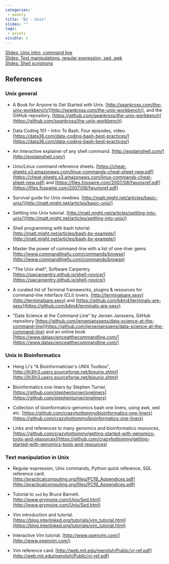 ```yaml
---
categories:
 - weekly
title: "02 - Unix"
slides: ""
tags:
 - assets
visible: 1
---
```


[Slides: Unix intro, command line]({{site.baseurl}}/assets/02_Unix/01_Unix.pdf)  
[Slides: Text manipulations, regular expression, sed, awk]({{site.baseurl}}/assets/02_Unix/02_Text.pdf)  
[Slides: Shell scriptiong]({{site.baseurl}}/assets/02_Unix/03_Scripting.pdf)  

## References

### Unix general

- A Book for Anyone to Get Started with Unix. [http://seankross.com/the-unix-workbench/](http://seankross.com/the-unix-workbench/), and the GitHub repository, [https://github.com/seankross/the-unix-workbench](https://github.com/seankross/the-unix-workbench)

- Data Coding 101 – Intro To Bash. Four episodes, video. [https://data36.com/data-coding-bash-best-practices/](https://data36.com/data-coding-bash-best-practices/)

- An interactive explainer of any shell command. [http://explainshell.com/](http://explainshell.com/) 

- Unix/Linux command reference sheets. [https://cheat-sheets.s3.amazonaws.com/linux-commands-cheat-sheet-new.pdf](https://cheat-sheets.s3.amazonaws.com/linux-commands-cheat-sheet-new.pdf) and [https://files.fosswire.com/2007/08/fwunixref.pdf](https://files.fosswire.com/2007/08/fwunixref.pdf) 

- Survival guide for Unix newbies. [http://matt.might.net/articles/basic-unix/](http://matt.might.net/articles/basic-unix/) 

- Settling into Unix tutorial. [http://matt.might.net/articles/settling-into-unix/](http://matt.might.net/articles/settling-into-unix/) 

- Shell programming with bash tutorial. [http://matt.might.net/articles/bash-by-example/](http://matt.might.net/articles/bash-by-example/) 

- Master the power of command-line with a list of one-liner gems. [http://www.commandlinefu.com/commands/browse](http://www.commandlinefu.com/commands/browse) 

- "The Unix shell", Software Carpentry. [https://swcarpentry.github.io/shell-novice/](https://swcarpentry.github.io/shell-novice/) 

- A curated list of Terminal frameworks, plugins & resources for command-line interface (CLI) lovers. [http://terminalsare.sexy](http://terminalsare.sexy) and [https://github.com/k4m4/terminals-are-sexy](https://github.com/k4m4/terminals-are-sexy) 

- "Data Science at the Command Line" by Jeroen Janssens, GitHub repository [https://github.com/jeroenjanssens/data-science-at-the-command-line](https://github.com/jeroenjanssens/data-science-at-the-command-line) and an online book [https://www.datascienceatthecommandline.com/](https://www.datascienceatthecommandline.com/)

### Unix in Bioinformatics

- Heng Li's "A Bioinformatician's UNIX Toolbox", [http://lh3lh3.users.sourceforge.net/biounix.shtml](http://lh3lh3.users.sourceforge.net/biounix.shtml)

- Bioinformatics one-liners by Stephen Turner, [https://github.com/stephenturner/oneliners](https://github.com/stephenturner/oneliners)

- Collection of bioinformatics-genomics bash one liners, using awk, sed etc. [https://github.com/crazyhottommy/bioinformatics-one-liners](https://github.com/crazyhottommy/bioinformatics-one-liners)

- Links and references to many genomics and bioinformatics resources, [https://github.com/crazyhottommy/getting-started-with-genomics-tools-and-resources](https://github.com/crazyhottommy/getting-started-with-genomics-tools-and-resources)

### Text manipulation in Unix

- Regular expression, Unix commands, Python quick reference, SQL reference card. [http://practicalcomputing.org/files/PCfB_Appendices.pdf](http://practicalcomputing.org/files/PCfB_Appendices.pdf)

- Tutorial to `sed` by Bruce Barnett. [http://www.grymoire.com/Unix/Sed.html](http://www.grymoire.com/Unix/Sed.html) 

- Vim introduction and tutorial. [https://blog.interlinked.org/tutorials/vim_tutorial.html](https://blog.interlinked.org/tutorials/vim_tutorial.html) 

- Interactive Vim tutorial. [http://www.openvim.com/](http://www.openvim.com/) 

- Vim reference card. [http://web.mit.edu/merolish/Public/vi-ref.pdf](http://web.mit.edu/merolish/Public/vi-ref.pdf) 